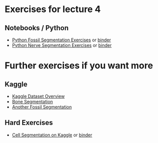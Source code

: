 
# Exercises for lecture 4
## Notebooks / Python
 - [Python Fossil Segmentation Exercises](https://github.com/ImagingLectures/Quantitative-Big-Imaging-2021/blob/main/Kaggle_Competitions/04-Fossil.ipynb) or [binder](http://mybinder.org/v2/gh/imaginglectures/quantitative-big-imaging-2021/main?filepath=Kaggle_Competitions/04-Fossil.ipynb)
 - [Python Nerve Segmentation Exercises](https://github.com/ImagingLectures/Quantitative-Big-Imaging-2021/blob/main/Kaggle_Competitions/04-Exercises.ipynb) or [binder](http://mybinder.org/v2/gh/imaginglectures/quantitative-big-imaging-2021/main?filepath=Kaggle_Competitions/04-Exercises.ipynb)

# Further exercises if you want more
## Kaggle

 - [Kaggle Dataset Overview](https://www.kaggle.com/kmader/qbi-image-segmentation)
 - [Bone Segmentation](https://www.kaggle.com/kmader/segmenting-cells-in-bone-data)
 - [Another Fossil Segmentation](https://www.kaggle.com/kmader/teeth-fossil-viewing)

## Hard Exercises

 - [Cell Segmentation on Kaggle](https://www.kaggle.com/gaborvecsei/basic-pure-computer-vision-segmentation-lb-0-229) or [binder](http://mybinder.org/v2/gh/kmader/quantitative-big-imaging-2019/master?filepath=Kaggle_Competitions/CV_CellSegmentation.ipynb)

